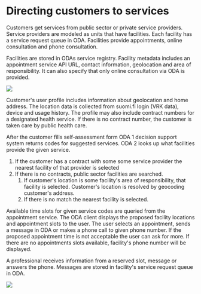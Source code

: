 # Directing customers to services

Customers get services from public sector or private service providers. Service 
providers are modeled as units that have facilities. Each facility has a service 
request queue in ODA. Facilities provide appointments, online 
consultation and phone consultation. 

Facilities are stored in ODAs service registry. Facility metadata includes 
an appointment service API URL, contact information, geolocation and area of 
responsibility.  It can also specify that only online consultation via ODA is 
provided.

![](http://www.plantuml.com/plantuml/proxy?src=https://raw.githubusercontent.com/omahoito/definitions/master/sequence-diagrams/service-concepts.plantuml?0)
 
Customer's user profile includes information about geolocation and home 
address. The location data is collected from suomi.fi login (VRK data), device 
and usage history. The profile may also include contract numbers for a 
designated health service. If there is no contract number, the customer is 
taken care by public health care.

After the customer fills self-assessment form ODA 1 decision support system 
returns codes for suggested services. ODA 2 looks up what facilities provide 
the given service.
1. If the customer has a contract with some some service provider the nearest
   facility of that provider is selected
2. If there is no contracts, public sector facilities are searched.
   1. If customer's location is some facility's area of responsibility, that 
      facility is selected. Customer's location is resolved by geocoding 
      customer's address. 
   2. If there is no match the nearest facility is selected. 

Available time slots for given service codes are queried from the appointment 
service. The ODA client displays the proposed facility locations and appointment 
slots to the user. The user selects an appointment, sends a message in ODA or 
makes a phone call to given phone number. If the proposed appointment time is 
not acceptable the user can ask for more. If there are no appointments slots 
available, facility's phone number will be displayed.

A professional receives information from a reserved slot, message or answers 
the phone. Messages are stored in facility's service request queue in ODA.
 
![](http://www.plantuml.com/plantuml/proxy?src=https://raw.githubusercontent.com/omahoito/definitions/master/service-sequence.plantuml?0)
